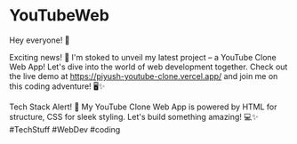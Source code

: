 # YouTubeWeb

Hey everyone! 👋

Exciting news! 🚀 I'm stoked to unveil my latest project – a YouTube Clone Web App! Let's dive into the world of web development together. Check out the live demo at https://piyush-youtube-clone.vercel.app/ and join me on this coding adventure! 🖥️✨

Tech Stack Alert! 🚀 My YouTube Clone Web App is powered by HTML for structure, CSS for sleek styling. Let's build something amazing! 💻✨
#TechStuff #WebDev #coding
